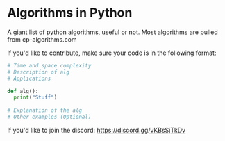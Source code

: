 # Algorithms in Python
A giant list of python algorithms, useful or not. Most algorithms are pulled from cp-algorithms.com

If you'd like to contribute, make sure your code is in the following format:
```python
# Time and space complexity
# Description of alg
# Applications

def alg():
  print("Stuff")
 
# Explanation of the alg
# Other examples (Optional)
```
If you'd like to join the discord: https://discord.gg/vKBsSjTkDv

